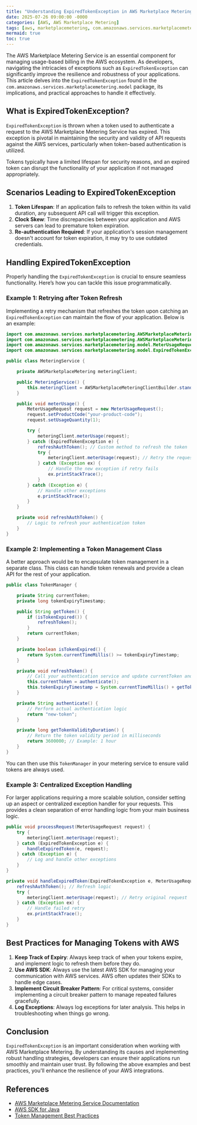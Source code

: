 ```yaml
---
title: "Understanding ExpiredTokenException in AWS Marketplace Metering"
date: 2025-07-26 09:00:00 -0000
categories: [AWS, AWS Marketplace Metering]
tags: [aws, marketplacemetering, com.amazonaws.services.marketplacemetering.model]
mermaid: true
toc: true
---
```



The AWS Marketplace Metering Service is an essential component for managing usage-based billing in the AWS ecosystem. As developers, navigating the intricacies of exceptions such as `ExpiredTokenException` can significantly improve the resilience and robustness of your applications. This article delves into the `ExpiredTokenException` found in the `com.amazonaws.services.marketplacemetering.model` package, its implications, and practical approaches to handle it effectively.

## What is ExpiredTokenException?

`ExpiredTokenException` is thrown when a token used to authenticate a request to the AWS Marketplace Metering Service has expired. This exception is pivotal in maintaining the security and validity of API requests against the AWS services, particularly when token-based authentication is utilized.

Tokens typically have a limited lifespan for security reasons, and an expired token can disrupt the functionality of your application if not managed appropriately. 

## Scenarios Leading to ExpiredTokenException

1. **Token Lifespan**: If an application fails to refresh the token within its valid duration, any subsequent API call will trigger this exception.
2. **Clock Skew**: Time discrepancies between your application and AWS servers can lead to premature token expiration.
3. **Re-authentication Required**: If your application's session management doesn't account for token expiration, it may try to use outdated credentials.

## Handling ExpiredTokenException

Properly handling the `ExpiredTokenException` is crucial to ensure seamless functionality. Here’s how you can tackle this issue programmatically.

### Example 1: Retrying after Token Refresh

Implementing a retry mechanism that refreshes the token upon catching an `ExpiredTokenException` can maintain the flow of your application. Below is an example:

```java
import com.amazonaws.services.marketplacemetering.AWSMarketplaceMetering;
import com.amazonaws.services.marketplacemetering.AWSMarketplaceMeteringClientBuilder;
import com.amazonaws.services.marketplacemetering.model.MeterUsageRequest;
import com.amazonaws.services.marketplacemetering.model.ExpiredTokenException;

public class MeteringService {

    private AWSMarketplaceMetering meteringClient;

    public MeteringService() {
        this.meteringClient = AWSMarketplaceMeteringClientBuilder.standard().build();
    }

    public void meterUsage() {
        MeterUsageRequest request = new MeterUsageRequest();
        request.setProductCode("your-product-code");
        request.setUsageQuantity(1);

        try {
            meteringClient.meterUsage(request);
        } catch (ExpiredTokenException e) {
            refreshAuthToken(); // Custom method to refresh the token
            try {
                meteringClient.meterUsage(request); // Retry the request
            } catch (Exception ex) {
                // Handle the new exception if retry fails
                ex.printStackTrace();
            }
        } catch (Exception e) {
            // Handle other exceptions
            e.printStackTrace();
        }
    }

    private void refreshAuthToken() {
        // Logic to refresh your authentication token
    }
}
```

### Example 2: Implementing a Token Management Class

A better approach would be to encapsulate token management in a separate class. This class can handle token renewals and provide a clean API for the rest of your application.

```java
public class TokenManager {

    private String currentToken;
    private long tokenExpiryTimestamp;

    public String getToken() {
        if (isTokenExpired()) {
            refreshToken();
        }
        return currentToken;
    }

    private boolean isTokenExpired() {
        return System.currentTimeMillis() >= tokenExpiryTimestamp;
    }

    private void refreshToken() {
        // Call your authentication service and update currentToken and tokenExpiryTimestamp accordingly
        this.currentToken = authenticate();
        this.tokenExpiryTimestamp = System.currentTimeMillis() + getTokenValidityDuration();
    }

    private String authenticate() {
        // Perform actual authentication logic
        return "new-token";
    }

    private long getTokenValidityDuration() {
        // Return the token validity period in milliseconds
        return 3600000; // Example: 1 hour
    }
}
```

You can then use this `TokenManager` in your metering service to ensure valid tokens are always used.

### Example 3: Centralized Exception Handling

For larger applications requiring a more scalable solution, consider setting up an aspect or centralized exception handler for your requests. This provides a clean separation of error handling logic from your main business logic.

```java
public void processRequest(MeterUsageRequest request) {
    try {
        meteringClient.meterUsage(request);
    } catch (ExpiredTokenException e) {
        handleExpiredToken(e, request);
    } catch (Exception e) {
        // Log and handle other exceptions
    }
}

private void handleExpiredToken(ExpiredTokenException e, MeterUsageRequest request) {
    refreshAuthToken(); // Refresh logic
    try {
        meteringClient.meterUsage(request); // Retry original request
    } catch (Exception ex) {
        // Handle failed retry
        ex.printStackTrace();
    }
}
```

## Best Practices for Managing Tokens with AWS

1. **Keep Track of Expiry**: Always keep track of when your tokens expire, and implement logic to refresh them before they do.
2. **Use AWS SDK**: Always use the latest AWS SDK for managing your communication with AWS services. AWS often updates their SDKs to handle edge cases.
3. **Implement Circuit Breaker Pattern**: For critical systems, consider implementing a circuit breaker pattern to manage repeated failures gracefully.
4. **Log Exceptions**: Always log exceptions for later analysis. This helps in troubleshooting when things go wrong.

## Conclusion

`ExpiredTokenException` is an important consideration when working with AWS Marketplace Metering. By understanding its causes and implementing robust handling strategies, developers can ensure their applications run smoothly and maintain user trust. By following the above examples and best practices, you'll enhance the resilience of your AWS integrations.

## References

- [AWS Marketplace Metering Service Documentation](https://docs.aws.amazon.com/marketplacemetering/latest/APIReference/Welcome.html)
- [AWS SDK for Java](https://aws.amazon.com/sdk-for-java/)
- [Token Management Best Practices](https://aws.amazon.com/architecture/aws-architecture-best-practices/)